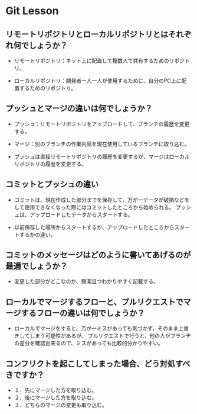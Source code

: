 # Git Lesson

## リモートリポジトリとローカルリポジトリとはそれぞれ何でしょうか？

- リモートリポジトリ：ネット上に配置して複数人で共有するためのリポジトリ。

- ローカルリポジトリ：開発者一人一人が使用するために、自分のPC上に配置するためのリポジトリ。

## プッシュとマージの違いは何でしょうか？

- プッシュ：リモートリポジトリをアップロードして、ブランチの履歴を変更する。

- マージ：別のブランチの作業内容を現在使用しているブランチに取り込む。

- プッシュは直接リモートリポジトリの履歴を変更するが、マージはローカルリポジトリの履歴を変更する。


## コミットとプッシュの違い

- コミットは、現在作成した部分までを保存して、万が一データが破損などをして使用できなくなった際にはコミットしたところから始められる。
プッシュは、アップロードしたデータからスタートする。

- 以前保存した場所からスタートするか、アップロードしたところからスタートするかの違い。


## コミットのメッセージはどのように書いてあげるのが最適でしょうか？

- 変更した部分がどこなのか、簡潔且つわかりやすく記載する。

## ローカルでマージするフローと、プルリクエストでマージするフローの違いは何でしょうか？

- ローカルでマージをすると、万が一ミスがあっても気づかず、そのまま上書きしてしまう可能性があるが、
プルリクエストで行うと、他の人がブランチの差分を確認出来るので、ミスがあっても比較的分かりやすい。

## コンフリクトを起こしてしまった場合、どう対処すべきですか？

- １．先にマージした方を取り込む。
- ２．後にマージした方を取り込む。
- ３．どちらのマージの変更も取り込む。